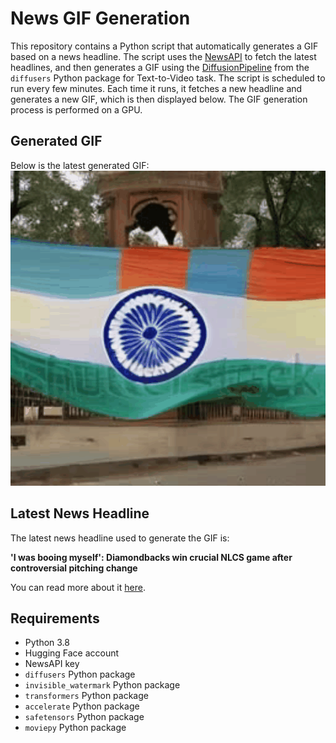 # News GIF Generation
This repository contains a Python script that automatically generates a GIF based on a news headline. The script uses the [NewsAPI](https://newsapi.org/) to fetch the latest headlines, and then generates a GIF using the [DiffusionPipeline](https://github.com/huggingface/diffusers) from the `diffusers` Python package for Text-to-Video task.
The script is scheduled to run every few minutes. Each time it runs, it fetches a new headline and generates a new GIF, which is then displayed below. The GIF generation process is performed on a GPU.

## Generated GIF
Below is the latest generated GIF:
![Generated GIF](output.gif?raw=true&v=1697879217)

## Latest News Headline
The latest news headline used to generate the GIF is:

**'I was booing myself': Diamondbacks win crucial NLCS game after controversial pitching change**

You can read more about it [here](https://www.usatoday.com/story/sports/mlb/columnist/bob-nightengale/2023/10/19/arizona-diamondbacks-torey-lovullo-brandon-pfaadt-nlcs-phillies/71247933007/).

## Requirements
- Python 3.8
- Hugging Face account
- NewsAPI key
- `diffusers` Python package
- `invisible_watermark` Python package
- `transformers` Python package
- `accelerate` Python package
- `safetensors` Python package
- `moviepy` Python package
